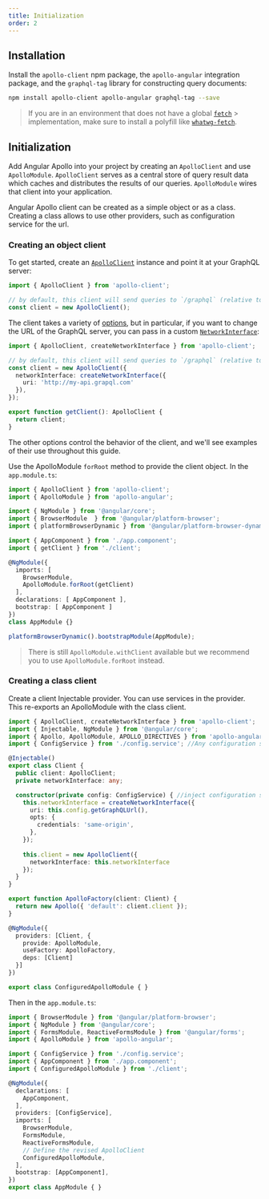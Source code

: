 ```yaml
---
title: Initialization
order: 2
---
```

<h2 id="installation">Installation</h2>

Install the `apollo-client` npm package, the `apollo-angular` integration package, and the `graphql-tag` library for constructing query documents:

```bash
npm install apollo-client apollo-angular graphql-tag --save
```

> If you are in an environment that does not have a global [`fetch`](https://developer.mozilla.org/en-US/docs/Web/API/GlobalFetch/fetch) > implementation, make sure to install a polyfill like [`whatwg-fetch`](https://www.npmjs.com/package/whatwg-fetch).

<h2 id="initialization">Initialization</h2>

Add Angular Apollo into your project by creating an `ApolloClient` and use `ApolloModule`. `ApolloClient` serves as a central store of query result data which caches and distributes the results of our queries. `ApolloModule` wires that client into your application.

Angular Apollo client can be created as a simple object or as a class. Creating a class allows to use other providers, such as configuration service for the url. 

<h3 id="creating-object-client">Creating an object client</h3>

To get started, create an [`ApolloClient`](/core/apollo-client-api.html#constructor) instance and point it at your GraphQL server:

```ts
import { ApolloClient } from 'apollo-client';

// by default, this client will send queries to `/graphql` (relative to the URL of your app)
const client = new ApolloClient();
```

The client takes a variety of [options](/core/apollo-client-api.html#constructor), but in particular, if you want to change the URL of the GraphQL server, you can pass in a custom [`NetworkInterface`](/core/apollo-client-api.html#NetworkInterface):

```ts
import { ApolloClient, createNetworkInterface } from 'apollo-client';

// by default, this client will send queries to `/graphql` (relative to the URL of your app)
const client = new ApolloClient({
  networkInterface: createNetworkInterface({
    uri: 'http://my-api.grapql.com'
  }),
});

export function getClient(): ApolloClient {
  return client;
}
```

The other options control the behavior of the client, and we'll see examples of their use throughout this guide.

Use the ApolloModule `forRoot` method to provide the client object. 
In the `app.module.ts`: 

```ts
import { ApolloClient } from 'apollo-client';
import { ApolloModule } from 'apollo-angular';

import { NgModule } from '@angular/core';
import { BrowserModule  } from '@angular/platform-browser';
import { platformBrowserDynamic } from '@angular/platform-browser-dynamic';

import { AppComponent } from './app.component';
import { getClient } from './client';

@NgModule({
  imports: [
    BrowserModule,
    ApolloModule.forRoot(getClient)
  ],
  declarations: [ AppComponent ],
  bootstrap: [ AppComponent ]
})
class AppModule {}

platformBrowserDynamic().bootstrapModule(AppModule);
```

> There is still `ApolloModule.withClient` available but we recommend you to use `ApolloModule.forRoot` instead.

<h3 id="creating-class-client">Creating a class client</h3>

Create a client Injectable provider. You can use services in the provider. 
This re-exports an ApolloModule with the class client. 
```ts
import { ApolloClient, createNetworkInterface } from 'apollo-client';
import { Injectable, NgModule } from '@angular/core';
import { Apollo, ApolloModule, APOLLO_DIRECTIVES } from 'apollo-angular';
import { ConfigService } from './config.service'; //Any configuration service(s)

@Injectable()
export class Client {
  public client: ApolloClient;
  private networkInterface: any;

  constructor(private config: ConfigService) { //inject configuration service
    this.networkInterface = createNetworkInterface({
      uri: this.config.getGraphQLUrl(),
      opts: {
        credentials: 'same-origin',
      },
    });
   
    this.client = new ApolloClient({
      networkInterface: this.networkInterface
    });
  }
}

export function ApolloFactory(client: Client) {
  return new Apollo({ 'default': client.client });
}

@NgModule({
  providers: [Client, {
    provide: ApolloModule,
    useFactory: ApolloFactory,
    deps: [Client]
  }]
})

export class ConfiguredApolloModule { }
```
Then in the `app.module.ts`: 
```ts
import { BrowserModule } from '@angular/platform-browser';
import { NgModule } from '@angular/core';
import { FormsModule, ReactiveFormsModule } from '@angular/forms';
import { ApolloModule } from 'apollo-angular';

import { ConfigService } from './config.service';
import { AppComponent } from './app.component';
import { ConfiguredApolloModule } from './client';

@NgModule({
  declarations: [
    AppComponent,
  ],
  providers: [ConfigService],
  imports: [
    BrowserModule,
    FormsModule,
    ReactiveFormsModule,
    // Define the revised ApolloClient
    ConfiguredApolloModule,
  ],
  bootstrap: [AppComponent],
})
export class AppModule { }
```


<!--  Add content here once it exists -->
<!-- ## Troubleshooting -->
